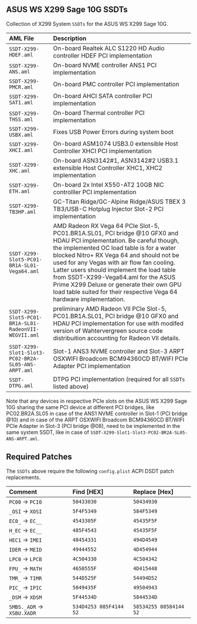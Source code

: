 ## ASUS WS X299 Sage 10G SSDTs 

Collection of X299 System `SSDTs` for the ASUS WS X299 Sage 10G.

 AML File | Description |
| :------- | :---------- |
| `SSDT-X299-HDEF.aml` | On-board Realtek ALC S1220 HD Audio controller HDEF PCI implementation |
| `SSDT-X299-ANS.aml` | On-board NVME controller ANS1 PCI implementation |
| `SSDT-X299-PMCR.aml` | On-board PMC controller PCI implementation |
| `SSDT-X299-SAT1.aml` | On-board AHCI SATA controller PCI implementation |
| `SSDT-X299-THSS.aml` | On-board Thermal controller PCI implementation |
| `SSDT-X299-USBX.aml` | Fixes USB Power Errors during system boot |
| `SSDT-X299-XHCI.aml` | On-board ASM1074 USB3.0 extensible Host Controller XHCI PCI implementation |
| `SSDT-X299-XHC.aml` | On-board ASN3142#1, ASN3142#2 USB3.1 extensible Host Controller XHC1, XHC2 implementation |
| `SSDT-X299-ETH.aml` | On-board 2x Intel X550-AT2 10GB NIC controlller PCI implementation |
| `SSDT-X299-TB3HP.aml` | GC-Titan Ridge/GC-Alpine Ridge/ASUS TBEX 3 TB3/USB-C Hotplug Injector Slot-2 PCI implementation |
| `SSDT-X299-Slot5-PC01-BR1A-SL01-Vega64.aml` | AMD Radeon RX Vega 64 PCIe Slot-5, PC01.BR1A.SL01, PCI bridge @10 GFX0 and HDAU PCI implementation. Be careful though, the implemented OC load table is for a water blocked Nitro+ RX Vega 64 and should not be used for any Vegas with air flow fan cooling. Latter users should implement the load table from  SSDT-X299-Vega64.aml for the ASUS Prime X299 Deluxe or generate their own GPU load table suited for their respective Vega 64 hardware implementation. |
| `SSDT-X299-Slot5-PC01-BR1A-SL01-RadeonVII-WEGVII.aml` | preliminary AMD Radeon VII PCIe Slot-5, PC01.BR1A.SL01, PCI bridge @10 GFX0 and HDAU PCI implementation for use with modifed version of Wahtervergreen source code distribuition accounting for Radeon VII details.
| `SSDT-X299-Slot1-Slot3-PC02-BR2A-SL05-ANS-ARPT.aml` |  Slot-1 ANS3 NVME controller and Slot-3 ARPT OSXWIFI Broadcom BCM94360CD BT/WIFI PCIe Adapter PCI implementation | 
| `SSDT-DTPG.aml` | DTPG PCI implementation (required for all `SSDTs` listed above) |

Note that any devices in respective PCIe slots on the ASUS WS X299 Sage 10G sharing the same PCI device at different PCI bridges, like PC02.BR2A.SL05 in case of the ANS1 NVME controller in Slot-1 (PCI bridge @10) and in case of the ARPT OSXWIFI Broadcom BCM94360CD BT/WIFI PCIe Adapter in Slot-3 (PCI bridge @08), need to be implemented in the same system SSDT, like in case of `SSDT-X299-Slot1-Slot3-PC02-BR2A-SL05-ANS-ARPT.aml`.

## Required Patches

The `SSDTs` above require the following `config.plist` ACPI DSDT patch replacements.

| Comment | Find [HEX] | Replace [Hex] |
| :------ | :--------- | :----------- |
| `PC00` &rarr; `PCI0` | `50433030` | `50434930` |
| `_OSI` &rarr; `XOSI` | `5F4F5349` | `584F5349` |
| `EC0_` &rarr; `EC__` | `4543305F` | `45435F5F` |
| `H_EC` &rarr; `EC__` | `485F4543` | `45435F5F` |
| `HEC1` &rarr; `IMEI` | `48454331` | `494D4549` |
| `IDER` &rarr; `MEID` | `49444552` | `4D454944` |
| `LPC0` &rarr; `LPCB` | `4C504330` | `4C504342` |
| `FPU_` &rarr; `MATH` | `4650555F` | `4D415448` |
| `TMR_` &rarr; `TIMR` | `544D525F` | `54494D52` |
| `PIC_` &rarr; `IPIC` | `5049435F` | `49504943` |
| `_DSM` &rarr; `XDSM` | `5F44534D` | `5844534D` |
| `SMBS._ADR` &rarr; `XSBU.XADR` | `534D4253 085F4144 52` | `58534255 08584144 52` |
